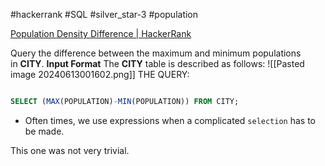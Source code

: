 #hackerrank #SQL #silver_star-3 #population 

[Population Density Difference | HackerRank](https://www.hackerrank.com/challenges/population-density-difference/problem?isFullScreen=true)

Query the difference between the maximum and minimum populations in **CITY**.
**Input Format**
The **CITY** table is described as follows:
![[Pasted image 20240613001602.png]]
THE QUERY:
```sql

SELECT (MAX(POPULATION)-MIN(POPULATION)) FROM CITY;
```
- Often times, we use expressions when a complicated `selection` has to be made. 

This one was not very trivial.